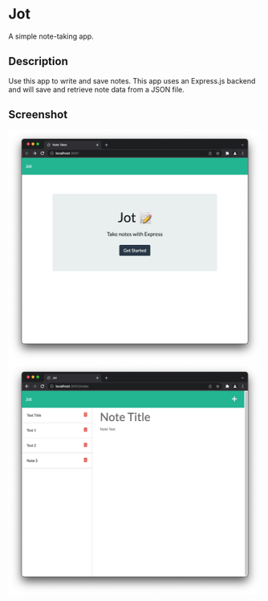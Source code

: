 # Jot
A simple note-taking app.

## Description
Use this app to write and save notes. This app uses an Express.js backend and will save and retrieve note data from a JSON file.

## Screenshot
![Screenshot 1](Develop/public/assets/images/jot-home.png)
![Screenshot 2](Develop/public/assets/images/jot-notes.png)
